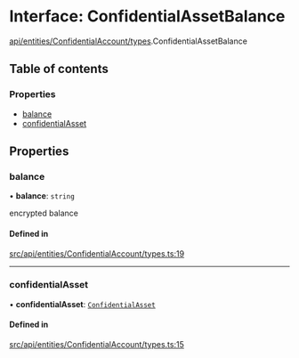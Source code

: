 # Interface: ConfidentialAssetBalance

[api/entities/ConfidentialAccount/types](../wiki/api.entities.ConfidentialAccount.types).ConfidentialAssetBalance

## Table of contents

### Properties

- [balance](../wiki/api.entities.ConfidentialAccount.types.ConfidentialAssetBalance#balance)
- [confidentialAsset](../wiki/api.entities.ConfidentialAccount.types.ConfidentialAssetBalance#confidentialasset)

## Properties

### balance

• **balance**: `string`

encrypted balance

#### Defined in

[src/api/entities/ConfidentialAccount/types.ts:19](https://github.com/PolymeshAssociation/polymesh-private-sdk/blob/297c67ce/src/api/entities/ConfidentialAccount/types.ts#L19)

___

### confidentialAsset

• **confidentialAsset**: [`ConfidentialAsset`](../wiki/api.entities.ConfidentialAsset.ConfidentialAsset)

#### Defined in

[src/api/entities/ConfidentialAccount/types.ts:15](https://github.com/PolymeshAssociation/polymesh-private-sdk/blob/297c67ce/src/api/entities/ConfidentialAccount/types.ts#L15)
